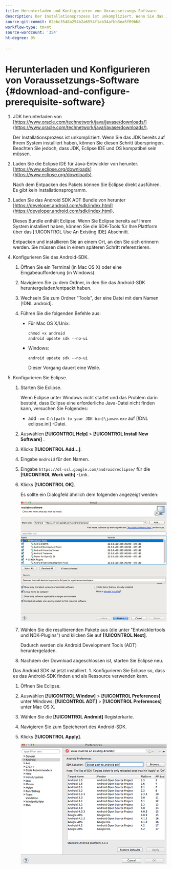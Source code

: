 ```yaml
---
title: Herunterladen und Konfigurieren von Voraussetzungs-Software
description: Der Installationsprozess ist unkompliziert. Wenn Sie das JDK bereits auf Ihrem System installiert haben, können Sie diesen Schritt überspringen. Beachten Sie jedoch, dass JDK, Eclipse IDE und OS kompatibel sein müssen.
source-git-commit: 02ebc3548a254b2a6554f1ab34afbb3ea5f09bb8
workflow-type: tm+mt
source-wordcount: '354'
ht-degree: 0%

---
```


# Herunterladen und Konfigurieren von Voraussetzungs-Software {#download-and-configure-prerequisite-software}

1. JDK herunterladen von [https://www.oracle.com/technetwork/java/javase/downloads/](https://www.oracle.com/technetwork/java/javase/downloads/).

   Der Installationsprozess ist unkompliziert. Wenn Sie das JDK bereits auf Ihrem System installiert haben, können Sie diesen Schritt überspringen. Beachten Sie jedoch, dass JDK, Eclipse IDE und OS kompatibel sein müssen.
1. Laden Sie die Eclipse IDE für Java-Entwickler von herunter. [https://www.eclipse.org/downloads](https://www.eclipse.org/downloads).

   Nach dem Entpacken des Pakets können Sie Eclipse direkt ausführen. Es gibt kein Installationsprogramm.
1. Laden Sie das Android SDK ADT Bundle von herunter [https://developer.android.com/sdk/index.html](https://developer.android.com/sdk/index.html).

   Dieses Bundle enthält Eclipse. Wenn Sie Eclipse bereits auf Ihrem System installiert haben, können Sie die SDK-Tools für Ihre Plattform über das [!UICONTROL Use An Existing IDE] Abschnitt.

   Entpacken und installieren Sie an einem Ort, an den Sie sich erinnern werden. Sie müssen dies in einem späteren Schritt referenzieren.
1. Konfigurieren Sie das Android-SDK.
   1. Öffnen Sie ein Terminal (in Mac OS X) oder eine Eingabeaufforderung (in Windows).
   1. Navigieren Sie zu dem Ordner, in den Sie das Android-SDK heruntergeladen/entpackt haben.
   1. Wechseln Sie zum Ordner &quot;Tools&quot;, der eine Datei mit dem Namen [!DNL android].
   1. Führen Sie die folgenden Befehle aus:

      * Für Mac OS X/Unix:

        ```
        chmod +x android 
        android update sdk --no-ui
        ```

      * Windows:

        ```
        android update sdk --no-ui
        ```

        Dieser Vorgang dauert eine Weile.

1. Konfigurieren Sie Eclipse.
   1. Starten Sie Eclipse.

      Wenn Eclipse unter Windows nicht startet und das Problem darin besteht, dass Eclipse eine erforderliche Java-Datei nicht finden kann, versuchen Sie Folgendes:

      * add `-vm C:\[path to your JDK bin]\javaw.exe` auf [!DNL eclipse.ini] -Datei.
   1. Auswählen  **[!UICONTROL Help]** > **[!UICONTROL Install New Software]** .
   1. Klicks **[!UICONTROL Add...]**.
   1. Eingabe `Android` für den Namen.
   1. Eingabe `https://dl-ssl.google.com/android/eclipse/` für die **[!UICONTROL Work with]** -Link.
   1. Klicks **[!UICONTROL OK]**.

      Es sollte ein Dialogfeld ähnlich dem folgenden angezeigt werden:

      ![](assets/available_software.jpg)

   1. Wählen Sie die resultierenden Pakete aus (die unter &quot;Entwicklertools und NDK-Plugins&quot;) und klicken Sie auf **[!UICONTROL Next]**.

      Dadurch werden die Android Development Tools (ADT) heruntergeladen.
   1. Nachdem der Download abgeschlossen ist, starten Sie Eclipse neu.

   Das Android SDK ist jetzt installiert. 1. Konfigurieren Sie Eclipse so, dass es das Android-SDK finden und als Ressource verwenden kann.
   1. Öffnen Sie Eclipse.
   1. Auswählen  **[!UICONTROL Window]** > **[!UICONTROL Preferences]** unter Windows;  **[!UICONTROL ADT]** > **[!UICONTROL Preferences]** unter Mac OS X.
   1. Wählen Sie die **[!UICONTROL Android]** Registerkarte.
   1. Navigieren Sie zum Speicherort des Android-SDK.
   1. Klicks **[!UICONTROL Apply]**.

      ![Schrittergebnis](assets/ss2.jpg)
